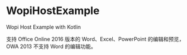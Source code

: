 # WopiHostExample
Wopi Host Example with Kotlin

支持 Office Online 2016 版本的 Word、Excel、PowerPoint 的编辑和预览， OWA 2013 不支持 Word 的编辑功能。

